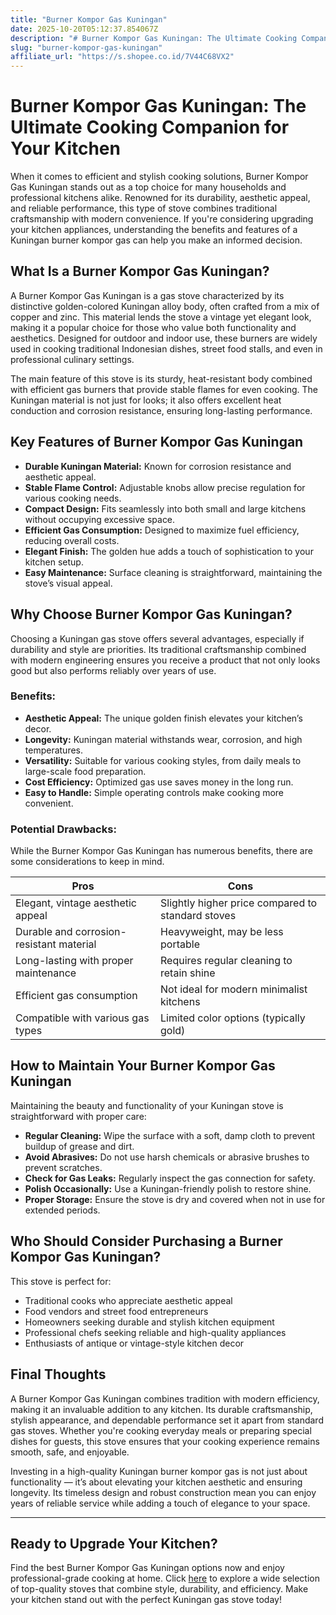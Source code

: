 ```yaml
---
title: "Burner Kompor Gas Kuningan"
date: 2025-10-20T05:12:37.854067Z
description: "# Burner Kompor Gas Kuningan: The Ultimate Cooking Companion for Your Kitchen..."
slug: "burner-kompor-gas-kuningan"
affiliate_url: "https://s.shopee.co.id/7V44C68VX2"
---
```

# Burner Kompor Gas Kuningan: The Ultimate Cooking Companion for Your Kitchen

When it comes to efficient and stylish cooking solutions, Burner Kompor Gas Kuningan stands out as a top choice for many households and professional kitchens alike. Renowned for its durability, aesthetic appeal, and reliable performance, this type of stove combines traditional craftsmanship with modern convenience. If you're considering upgrading your kitchen appliances, understanding the benefits and features of a Kuningan burner kompor gas can help you make an informed decision.

## What Is a Burner Kompor Gas Kuningan?

A Burner Kompor Gas Kuningan is a gas stove characterized by its distinctive golden-colored Kuningan alloy body, often crafted from a mix of copper and zinc. This material lends the stove a vintage yet elegant look, making it a popular choice for those who value both functionality and aesthetics. Designed for outdoor and indoor use, these burners are widely used in cooking traditional Indonesian dishes, street food stalls, and even in professional culinary settings.

The main feature of this stove is its sturdy, heat-resistant body combined with efficient gas burners that provide stable flames for even cooking. The Kuningan material is not just for looks; it also offers excellent heat conduction and corrosion resistance, ensuring long-lasting performance.

## Key Features of Burner Kompor Gas Kuningan

- **Durable Kuningan Material:** Known for corrosion resistance and aesthetic appeal.
- **Stable Flame Control:** Adjustable knobs allow precise regulation for various cooking needs.
- **Compact Design:** Fits seamlessly into both small and large kitchens without occupying excessive space.
- **Efficient Gas Consumption:** Designed to maximize fuel efficiency, reducing overall costs.
- **Elegant Finish:** The golden hue adds a touch of sophistication to your kitchen setup.
- **Easy Maintenance:** Surface cleaning is straightforward, maintaining the stove’s visual appeal.

## Why Choose Burner Kompor Gas Kuningan?

Choosing a Kuningan gas stove offers several advantages, especially if durability and style are priorities. Its traditional craftsmanship combined with modern engineering ensures you receive a product that not only looks good but also performs reliably over years of use.

### Benefits:

- **Aesthetic Appeal:** The unique golden finish elevates your kitchen’s decor.
- **Longevity:** Kuningan material withstands wear, corrosion, and high temperatures.
- **Versatility:** Suitable for various cooking styles, from daily meals to large-scale food preparation.
- **Cost Efficiency:** Optimized gas use saves money in the long run.
- **Easy to Handle:** Simple operating controls make cooking more convenient.

### Potential Drawbacks:

While the Burner Kompor Gas Kuningan has numerous benefits, there are some considerations to keep in mind.

| Pros                                         | Cons                                          |
|----------------------------------------------|----------------------------------------------|
| Elegant, vintage aesthetic appeal           | Slightly higher price compared to standard stoves |
| Durable and corrosion-resistant material  | Heavyweight, may be less portable            |
| Long-lasting with proper maintenance        | Requires regular cleaning to retain shine  |
| Efficient gas consumption                     | Not ideal for modern minimalist kitchens  |
| Compatible with various gas types             | Limited color options (typically gold)     |

## How to Maintain Your Burner Kompor Gas Kuningan

Maintaining the beauty and functionality of your Kuningan stove is straightforward with proper care:

- **Regular Cleaning:** Wipe the surface with a soft, damp cloth to prevent buildup of grease and dirt.
- **Avoid Abrasives:** Do not use harsh chemicals or abrasive brushes to prevent scratches.
- **Check for Gas Leaks:** Regularly inspect the gas connection for safety.
- **Polish Occasionally:** Use a Kuningan-friendly polish to restore shine.
- **Proper Storage:** Ensure the stove is dry and covered when not in use for extended periods.

## Who Should Consider Purchasing a Burner Kompor Gas Kuningan?

This stove is perfect for:

- Traditional cooks who appreciate aesthetic appeal
- Food vendors and street food entrepreneurs
- Homeowners seeking durable and stylish kitchen equipment
- Professional chefs seeking reliable and high-quality appliances
- Enthusiasts of antique or vintage-style kitchen decor

## Final Thoughts

A Burner Kompor Gas Kuningan combines tradition with modern efficiency, making it an invaluable addition to any kitchen. Its durable craftsmanship, stylish appearance, and dependable performance set it apart from standard gas stoves. Whether you're cooking everyday meals or preparing special dishes for guests, this stove ensures that your cooking experience remains smooth, safe, and enjoyable.

Investing in a high-quality Kuningan burner kompor gas is not just about functionality — it’s about elevating your kitchen aesthetic and ensuring longevity. Its timeless design and robust construction mean you can enjoy years of reliable service while adding a touch of elegance to your space.

---

## Ready to Upgrade Your Kitchen?

Find the best Burner Kompor Gas Kuningan options now and enjoy professional-grade cooking at home. Click [here](https://s.shopee.co.id/7V44C68VX2) to explore a wide selection of top-quality stoves that combine style, durability, and efficiency. Make your kitchen stand out with the perfect Kuningan gas stove today!